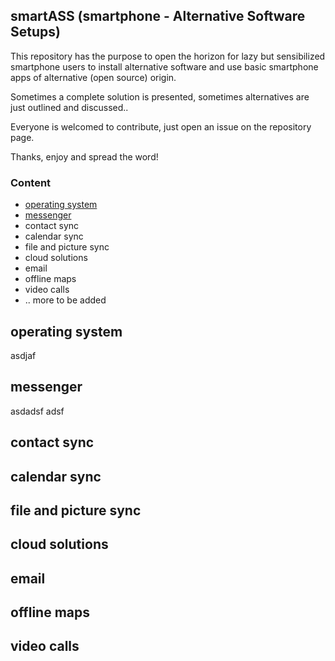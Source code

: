 ## __smartASS (smartphone - Alternative Software Setups)__ ##

This repository has the purpose to open the horizon for lazy but sensibilized smartphone users to install alternative software and
use basic smartphone apps of alternative (open source) origin.

Sometimes a complete solution is presented, sometimes alternatives are just outlined and discussed..

Everyone is welcomed to contribute, just open an issue on the repository page.

Thanks, enjoy and spread the word!

### Content ###

* [operating system](#operating-system)
* [messenger](#messenger)
* contact sync
* calendar sync
* file and picture sync
* cloud solutions
* email
* offline maps
* video calls
* .. more to be added


## operating system

asdjaf

## messenger

asdadsf
adsf

## contact sync


## calendar sync


## file and picture sync


## cloud solutions


## email


## offline maps


## video calls


